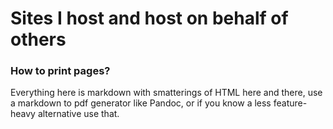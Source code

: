 # Sites I host and host on behalf of others

### How to print pages?

Everything here is markdown with smatterings of HTML here and there, use a markdown to pdf generator like Pandoc, or if you know a less feature-heavy alternative use that.
